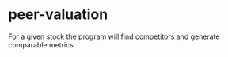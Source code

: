 # peer-valuation
For a given stock the program will find competitors and generate comparable metrics
